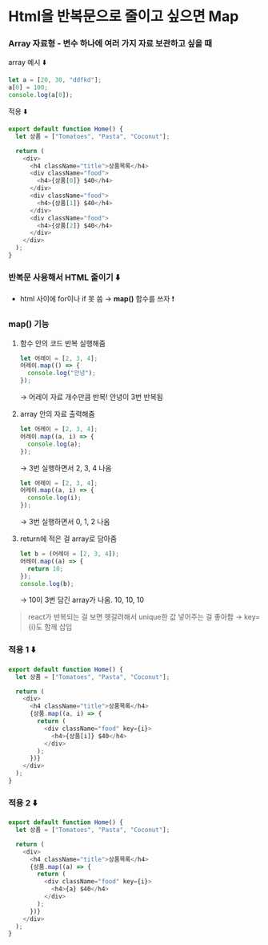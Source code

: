 # Html을 반복문으로 줄이고 싶으면 Map

### Array 자료형 - 변수 하나에 여러 가지 자료 보관하고 싶을 때

array 예시 ⬇️

```javascript
let a = [20, 30, "ddfkd"];
a[0] = 100;
console.log(a[0]);
```

적용 ⬇️

```javascript
export default function Home() {
  let 상품 = ["Tomatoes", "Pasta", "Coconut"];

  return (
    <div>
      <h4 className="title">상품목록</h4>
      <div className="food">
        <h4>{상품[0]} $40</h4>
      </div>
      <div className="food">
        <h4>{상품[1]} $40</h4>
      </div>
      <div className="food">
        <h4>{상품[2]} $40</h4>
      </div>
    </div>
  );
}
```

### 반복문 사용해서 HTML 줄이기 ⬇️

- html 사이에 for이나 if 못 씀
  &rarr; **map()** 함수를 쓰자 ❗️

### map() 기능

1. 함수 안의 코드 반복 실행해줌

   ```javascript
   let 어레이 = [2, 3, 4];
   어레이.map(() => {
     console.log("안녕");
   });
   ```

   &rarr; 어레이 자료 개수만큼 반복! 안녕이 3번 반복됨

2. array 안의 자료 출력해줌

   ```javascript
   let 어레이 = [2, 3, 4];
   어레이.map((a, i) => {
     console.log(a);
   });
   ```

   &rarr; 3번 실행하면서 2, 3, 4 나옴

   ```javascript
   let 어레이 = [2, 3, 4];
   어레이.map((a, i) => {
     console.log(i);
   });
   ```

   &rarr; 3번 실행하면서 0, 1, 2 나옴

3. return에 적은 걸 array로 담아줌

   ```javascript
   let b = (어레이 = [2, 3, 4]);
   어레이.map((a) => {
     return 10;
   });
   console.log(b);
   ```

   &rarr; 10이 3번 담긴 array가 나옴. 10, 10, 10

> react가 반복되는 걸 보면 헷갈려해서 unique한 값 넣어주는 걸 좋아함
> &rarr; key={i}도 함께 삽입

### 적용 1 ⬇️

```javascript
export default function Home() {
  let 상품 = ["Tomatoes", "Pasta", "Coconut"];

  return (
    <div>
      <h4 className="title">상품목록</h4>
      {상품.map((a, i) => {
        return (
          <div className="food" key={i}>
            <h4>{상품[i]} $40</h4>
          </div>
        );
      })}
    </div>
  );
}
```

### 적용 2 ⬇️

```javascript
export default function Home() {
  let 상품 = ["Tomatoes", "Pasta", "Coconut"];

  return (
    <div>
      <h4 className="title">상품목록</h4>
      {상품.map((a) => {
        return (
          <div className="food" key={i}>
            <h4>{a} $40</h4>
          </div>
        );
      })}
    </div>
  );
}
```
